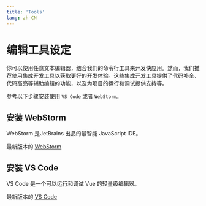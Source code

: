 ```yaml
---
title: 'Tools'
lang: zh-CN
---
```


# 编辑工具设定

你可以使用任意文本编辑器，结合我们的命令行工具来开发快应用。然而，我们推荐使用集成开发工具以获取更好的开发体验。这些集成开发工具提供了代码补全、代码高亮等辅助编辑的功能，以及为项目的运行和调试提供支持等。

参考以下步骤安装使用 `VS Code` 或者 `WebStorm`。

## 安装 WebStorm

WebStorm 是JetBrains 出品的最智能 JavaScript IDE。

最新版本的 [WebStorm](https://www.jetbrains.com/webstorm/)

## 安装 VS Code

VS Code 是一个可以运行和调试 Vue 的轻量级编辑器。

最新版本的 [VS Code](https://code.visualstudio.com)
